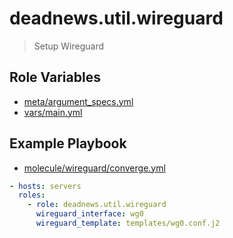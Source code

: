 # deadnews.util.wireguard

> Setup Wireguard

## Role Variables

- [meta/argument_specs.yml](./meta/argument_specs.yml)
- [vars/main.yml](./vars/main.yml)

## Example Playbook

- [molecule/wireguard/converge.yml](./molecule/wireguard/converge.yml)

```yaml
- hosts: servers
  roles:
    - role: deadnews.util.wireguard
      wireguard_interface: wg0
      wireguard_template: templates/wg0.conf.j2
```
